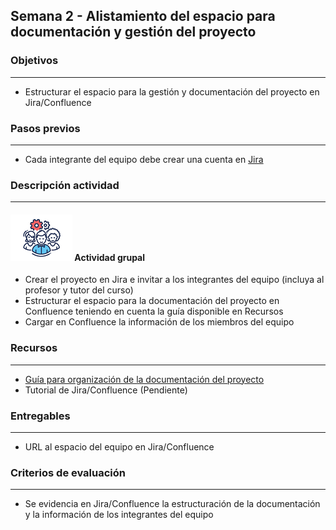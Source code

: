 ## Semana 2 - Alistamiento del espacio para documentación y gestión del proyecto

### Objetivos

---
* Estructurar el espacio para la gestión y documentación del proyecto en Jira/Confluence


### Pasos previos

---
* Cada integrante del equipo debe crear una cuenta en [Jira](https://id.atlassian.com/signup?continue=https%3A%2F%2Fprocesos-agiles-test.atlassian.net%2Flogin%3FredirectCount%3D1%26application%3Djira&application=jira)

### Descripción actividad
---

#### ![](./../../assets/images/grupo.png) Actividad grupal

* Crear el proyecto en Jira e invitar a los integrantes del equipo (incluya al profesor y tutor del curso)
* Estructurar el espacio para la documentación del proyecto en Confluence teniendo en cuenta la guía disponible en Recursos
* Cargar en Confluence la información de los miembros del equipo 

### Recursos 

---
* [Guía para organización de la documentación del proyecto](https://avargas20.github.io/MISW-Procesos/semanas/semana2/s2_organizacion_de_la_documentacion)
* Tutorial de Jira/Confluence (Pendiente)

### Entregables

---
* URL al espacio del equipo en Jira/Confluence

### Criterios de evaluación

---
* Se evidencia en Jira/Confluence la estructuración de la documentación y la información de los integrantes del equipo



